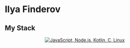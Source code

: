 # Ilya Finderov 
## My Stack
<p align="center">
  <a href="#">
    <img src="https://skillicons.dev/icons?i=js,nodejs,kotlin,c,linux" alt="JavaScript, Node.js, Kotlin, C, Linux">
  </a>
</p>
